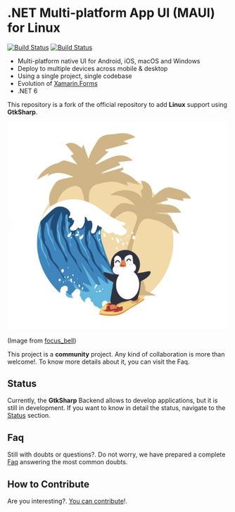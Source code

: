 # .NET Multi-platform App UI (MAUI) for Linux

[![Build Status](https://dev.azure.com/xamarin/public/_apis/build/status/MAUI-public?repoName=dotnet%2Fmaui&branchName=main&label=Public)](https://dev.azure.com/xamarin/public/_build/latest?definitionId=57&repoName=dotnet%2Fmaui&branchName=main) [![Build Status](https://devdiv.visualstudio.com/DevDiv/_apis/build/status/MAUI?repoName=dotnet%2Fmaui&branchName=main&label=Private)](https://devdiv.visualstudio.com/DevDiv/_build/latest?definitionId=13330&repoName=dotnet%2Fmaui&branchName=main)

* Multi-platform native UI for Android, iOS, macOS and Windows
* Deploy to multiple devices across mobile & desktop
* Using a single project, single codebase
* Evolution of [Xamarin.Forms](https://github.com/xamarin/xamarin.forms)
* .NET 6

This repository is a fork of the official repository to add **Linux** support using **GtkSharp**.

![.NET MAUI for Linux](net-maui-linux.png)

(Image from [focus_bell](https://www.shutterstock.com/es/g/focus_bell))

This project is a **community** project. Any kind of collaboration is more than welcome!. To know more details about it, you can visit the Faq.

## Status

Currently, the **GtkSharp** Backend allows to develop applications, but it is still in development. If you want to know in detail the status, navigate to the [Status](https://github.com/jsuarezruiz/maui-linux/wiki/Status) section.

## Faq

Still with doubts or questions?. Do not worry, we have prepared a complete [Faq](https://github.com/jsuarezruiz/maui-linux/wiki/Faq) answering the most common doubts.

## How to Contribute

Are you interesting?. [You can contribute](https://github.com/jsuarezruiz/maui-linux/wiki/Contributing)!.

